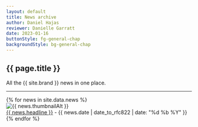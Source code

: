 ```yaml
---
layout: default
title: News archive
author: Daniel Hajas
reviewer: Danielle Garratt
date: 2023-01-16
buttonStyle: fg-general-chap
backgroundStyle: bg-general-chap
---
```


## {{ page.title }}

All the {{ site.brand }} news in one place.

---

<div class="feed">
{% for news in site.data.news %}
<div class="row">
<div class="col-3">
<img src="{{ news.thumbnail | prepend: site.baseurl }}" alt="{{ news.thumbnailAlt }}" class="thumbnail-image">
</div>
<div class="col-9">
<a href="{{ news.link | prepend: site.baseurl }}">{{ news.headline }}</a> - {{ news.date | date_to_rfc822 | date: "%d %b %Y" }}
</div>
</div>
{% endfor %}
</div>